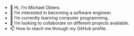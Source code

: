 - 👋 Hi, I’m Michael Obiero.
- 👀 I’m interested in becoming a software engineer.
- 🌱 I’m currently learning computer programming.
- 💞️ I’m looking to collaborate on different projects available.
- 📫 How to reach me through my GitHub profile.

<!---
Michael-Obiero/Michael-Obiero is a ✨ special ✨ repository because its `README.md` (this file) appears on your GitHub profile.
You can click the Preview link to take a look at your changes.
--->
